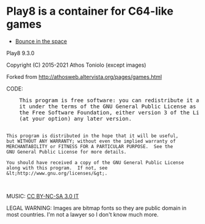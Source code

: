 <html>
<head>
</head>
<body>
<h1>Play8 is a container for C64-like games</h1>
<ul>
<li>
<a href="bits.html">Bounce in the space</a>
</li>
</ul>
<p>Play8 9.3.0</p>
<p>Copyright (C) 2015-2021 Athos Toniolo (except images)</p>

Forked from http://athosweb.altervista.org/pages/games.html

<p>CODE:</p>
<pre>
    This program is free software: you can redistribute it and/or modify
    it under the terms of the GNU General Public License as published by
    the Free Software Foundation, either version 3 of the License, or
    (at your option) any later version.

    This program is distributed in the hope that it will be useful,
    but WITHOUT ANY WARRANTY; without even the implied warranty of
    MERCHANTABILITY or FITNESS FOR A PARTICULAR PURPOSE.  See the
    GNU General Public License for more details.

    You should have received a copy of the GNU General Public License
    along with this program.  If not, see &lt;http://www.gnu.org/licenses/&gt;.
</pre>
<p>MUSIC: <a href="https://creativecommons.org/licenses/by-nc-sa/3.0/it/deed.it">CC BY-NC-SA 3.0 IT</a></p>
<p>LEGAL WARNING: Images are bitmap fonts so they are public domain in most countries. I'm not a lawyer so I don't know much more.</p>
</body>
</html>
